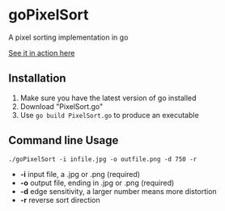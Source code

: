 # goPixelSort
A pixel sorting implementation in go

[See it in action here](http://byte-off.com/project/hello-world/)

## Installation
1. Make sure you have the latest version of go installed
2. Download "PixelSort.go"
3. Use `go build PixelSort.go` to produce an executable

## Command line Usage
`./goPixelSort -i infile.jpg -o outfile.png -d 750 -r`

+ **-i**  input file, a .jpg or .png (required)
+ **-o**  output file, ending in .jpg or .png (required)
+ **-d**  edge sensitivity, a larger number means more distortion
+ **-r**  reverse sort direction

